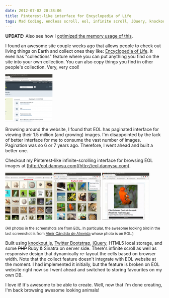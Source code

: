 ```yaml
---
date: 2012-07-02 20:38:06
title: Pinterest-like interface for Encyclopedia of Life
tags: Mad Coding, endless scroll, eol, infinite scroll, JQuery, knockout.js, pinterest, responsive design, twitter bootstrap
---
```

**UPDATE:** Also see how I [optimized the memory usage of this][1].

I found an awesome site couple weeks ago that allows people to check out living
things on Earth and collect ones they like: [Encyclopedia of
Life](http://eol.org). It even has "collections" feature where you can put
anything you find on the site into your own collection. You can also copy
things you find in other people's collection. Very, very cool!

[![](/images/eol.org_-150x150.png)](/images/eol.org_.png)

Browsing around the website, I found that EOL has paginated interface for
viewing their 1.5 million (and growing) images. I'm disappointed by the lack of
better interface for me to consume the vast number of images. Pagination was so
6 or 7 years ago. Therefore, I went ahead and built a better one.

Checkout my Pinterest-like infinite-scrolling interface for browsing EOL images
at [http://eol.dannysu.com](http://eol.dannysu.com).

[![](/images/eol.pinterest-150x150.png)](/images/eol.pinterest.png)
[![](/images/responsive-150x150.png)](/images/responsive.png)
[![](/images/eol.modal_-150x150.png)](/images/eol.modal_.png)

<small>(All photos in the screenshots are from EOL. In particular, the awesome
looking bird in the last screenshot is from [Almir Cândido de
Almeida](http://www.flickr.com/photos/almircandido/4744381560/) whose photo is
on EOL.)</small>

Built using [knockout.js](http://knockoutjs.com/), [Twitter
Bootstrap](http://twitter.github.com/bootstrap/), [jQuery](http://jquery.com/),
HTML5 local storage, and some <del>PHP</del> Ruby & Sinatra on server side.
There's infinite scroll as well as responsive design that dynamically re-layout
the cells based on browser width. Note that the collect feature doesn't
integrate with EOL website at the moment. I had implemented it initially, but
the feature is broken on EOL website right now so I went ahead and switched to
storing favourites on my own DB.

I love it! It's awesome to be able to create. Well, now that I'm done creating,
I'm back browsing awesome looking animals!

  [1]: /2012/07/07/infinite-scroll-memory-optimization/
